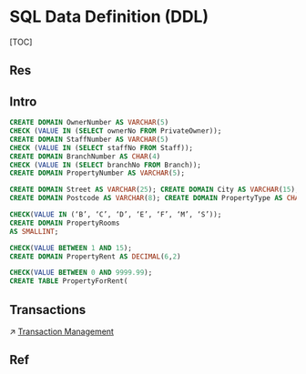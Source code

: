 # SQL Data Definition (DDL)

[TOC]



## Res


## Intro
```sql
CREATE DOMAIN OwnerNumber AS VARCHAR(5)  
CHECK (VALUE IN (SELECT ownerNo FROM PrivateOwner));
CREATE DOMAIN StaffNumber AS VARCHAR(5)  
CHECK (VALUE IN (SELECT staffNo FROM Staff));
CREATE DOMAIN BranchNumber AS CHAR(4)  
CHECK (VALUE IN (SELECT branchNo FROM Branch));
CREATE DOMAIN PropertyNumber AS VARCHAR(5);

CREATE DOMAIN Street AS VARCHAR(25); CREATE DOMAIN City AS VARCHAR(15); 
CREATE DOMAIN Postcode AS VARCHAR(8); CREATE DOMAIN PropertyType AS CHAR(1)

CHECK(VALUE IN (‘B’, ‘C’, ‘D’, ‘E’, ‘F’, ‘M’, ‘S’));
CREATE DOMAIN PropertyRooms 
AS SMALLINT;

CHECK(VALUE BETWEEN 1 AND 15); 
CREATE DOMAIN PropertyRent AS DECIMAL(6,2)

CHECK(VALUE BETWEEN 0 AND 9999.99); 
CREATE TABLE PropertyForRent(

```



## Transactions
↗ [Transaction Management](../../../../⚜️%20Database%20System%20Design/📌%20DBMS%20Design/Physical%20Database%20Design/Transaction%20Management/Transaction%20Management.md)



## Ref

